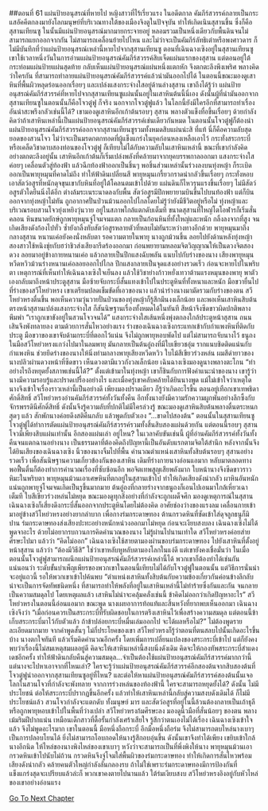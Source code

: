 ##ตอนที่ 61 แผ่นป้ายอนุสรณ์ที่หายไป หญิงสาวที่ไร้เรี่ยวแรง
ในอดีตกาล คัมภีร์สวรรค์กลายเป็นกระแสอัคคีตกลงมายังโลกมนุษย์ที่บริเวณทางใต้ของเมืองจิงตูในปัจจุบัน ทำให้เกิดเนินสุสานขึ้น ซึ่งก็คือสุสานเทียนซู ในนั้นมีแผ่นป้ายอนุสรณ์มากมายกระจายอยู่ หลอมรวมเป็นหนึ่งเดียวกับพื้นดินจนไม่สามารถแยกออกจากกัน ไม่สามารถเคลื่อนย้ายไปไหน และไม่ว่าจะเป็นคัมภีร์ลัทธิเต๋าหรือพงศาวดาร ก็ไม่มีบันทึกที่ว่าแผ่นป้ายอนุสรณ์เหล่านี้หายไปจากสุสานเทียนซู
ตอนที่เฉินฉางเซิงอยู่ในสุสานเทียนซู เขาใช้เวลาหนึ่งวันในการอ่านแผ่นป้ายอนุสรณ์คัมภีร์สวรรค์สิบเจ็ดแผ่นแรกของสุสาน แต่ตอนอยู่ใต้กระท่อมแผ่นป้ายแผ่นสุดท้าย กลับเห็นแผ่นป้ายอนุสรณ์แผ่นหนึ่งแตกหัก จึงตกตะลึงพึงเพริศ พลางคิดว่าใครกัน ที่สามารถทำลายแผ่นป้ายอนุสรณ์คัมภีร์สวรรค์แล้วนำมันออกไปได้
ในตอนนี้ขณะมองดูเสาหินที่พื้นผิวหลุดร่อนออกเรื่อยๆ และเปล่งแสงกระจ่างใสอยู่ด้านล่างสุสาน เขาถึงได้รู้ว่า แผ่นป้ายอนุสรณ์คัมภีร์สวรรค์ที่หายไปจากสุสานเทียนซูแผ่นนั้นอยู่ในเสาหินต้นนี้นี่เอง ดังนั้นผู้ที่นำมันออกจากสุสานเทียนซูในตอนนั้นก็คือโจวตู๋ฟู ก็จริง นอกจากโจวตู๋ฟูแล้ว ในโลกนี้ยังมีใครอีกที่สามารถทำเรื่องอันน่าสะพรึงกลัวเช่นนี้ได้? เขามองดูเสาหินอีกเก้าต้นรอบๆ สุสาน พลางตัวแข็งทื่อขึ้นเรื่อยๆ ด้วยกำลังคิดว่าถ้าเสาหินเหล่านี้เป็นแผ่นป้ายอนุสรณ์คัมภีร์สวรรค์เช่นเดียวกันหมด ในตอนนั้นโจวตู๋ฟูก็ต้องนำแผ่นป้ายอนุสรณ์คัมภีร์สวรรค์ออกจากสุสานเทียนซูรวมทั้งหมดสิบแผ่นน่ะสิ
ที่แท้ นี่ก็คือความลับสุดยอดของสวนโจว
ไม่ว่าจะเป็นมรดกตกทอดที่ผู้แข็งแกร่งในยุคก่อนหลงเหลือเอาไว้ กระทั่งสระกระบี่ หรือเคล็ดวิชาดาบสองท่อนของโจวตู๋ฟู ก็เทียบไม่ได้กับความลับในเสาหินเหล่านี้
ขณะที่เขากำลังคิดอย่างตกตะลึงอยู่นั้น เสาหินอีกเก้าต้นก็เริ่มเปล่งพลังที่คล้ายมาจากยุคบรรพกาลออกมา แสงกระจ่างใสค่อยๆ เคลื่อนตัวสู่ท้องฟ้า แล้วฉีกท้องฟ้าออกเป็นชิ้นๆ พอชิ้นส่วนเหล่านั้นร่วงลงบนทุ่งหญ้า ก็ระเบิดออกเป็นพายุหมุนที่คาดไม่ถึง ทำให้ฟ้าดินเปลี่ยนสี
พายุหมุนเกรี้ยวกราดน่ากลัวขึ้นเรื่อยๆ กระทั่งหอบเอาสัตว์อสูรที่หนักดุจขุนเขากับหินที่อยู่ใต้โคลนตมเข้าไปด้วย แผ่นดินก็ไหวรุนแรงขึ้นเรื่อยๆ ไม่มีสัตว์อสูรตัวใดยืนนิ่งได้อีก ต่างล้มระเนระนาดลงกับพื้น สัตว์อสูรมีปีกพยายามบินขึ้นไปบนท้องฟ้า แต่ก็บินออกจากทุ่งหญ้าไม่ทัน ถูกอากาศปั่นป่วนม้วนออกไปไกลโดยไม่รู้ว่ายังมีชีวิตอยู่หรือไม่
ทุ่งหญ้าและบริเวณรอบสวนโจวยุ่งเหยิงวุ่นวาย อยู่ในสภาพใกล้แตกดับเต็มที ขนาดสุสานที่ใหญ่โตโอฬารก็เริ่มสั่นคลอน หินขนาดยักษ์ถูกพายุหมุนจู่โจมจนแตก กลายเป็นก้อนหินที่ทั้งใหญ่และหนัก กลิ้งลงจากที่สูง จนเกิดเสียงดังก้องไปทั่ว ซ้ำยังกลิ้งทับสัตว์อสูรหลายตัวที่หลบไม่ทันระหว่างทางอีกด้วย
พายุหมุนมาถึงกลางสุสาน หนานเค่อยังคงนั่งหลับตา รอความตายในพายุ นางถูกม้วนขึ้น ลอยไปยังด้านหลังทุ่งหญ้า สองสาวใช้หนิงชุ่ยกับฮว่าชิวส่งเสียงกรีดร้องออกมา ก่อนพยายามหลอมจิตวิญญาณให้เป็นดวงจิตสองดวง ลอยมาอยู่ข้างกายหนานเค่อ แล้วกลายเป็นปีกแสงฉับพลัน แนบไปกับร่างของนาง
เสียงพายุหมุนหวีดหวิวม้วนร่างหนานเค่อลอยออกไปไกล ปีกแสงกลายเป็นจุดแสงอย่างรวดเร็ว ก่อนจะหายไปในพริบตา
เหตุการณ์ที่เห็นทำให้เฉินฉางเซิงใจเย็นลง แล้วใช้วิชาย่างก้าวหยั่งเทวาต้านแรงหมุนของพายุ พาตัวเองกลับมาถึงหน้าประตูสุสาน มือซ้ายจับกระบี่สั้นแทงเข้าไปในประตูหินที่ทั้งหนาและหนัก มือขวายื่นไปที่ร่างของสวีโหย่วหรง
เขาเตรียมปลดเข็มขัดที่เอวของนาง แล้วนำร่างนางมามัดรวมกับร่างของตน
สวีโหย่วหรงตื่นขึ้น พอเห็นความวุ่นวายปั่นป่วนของทุ่งหญ้าก็รู้สึกมึนงงเล็กน้อย และพอเห็นเสาหินสิบต้นตรงหน้าสุสานเปล่งแสงกระจ่างใส ก็สันนิษฐานเรื่องทั้งหมดได้ในทันที สีหน้าจึงซีดขาวผิดปกติพลางพึมพำ
“เราถูกเขาขังอยู่ในสวนโจวจนได้”
แสงกระจ่างใสเส้นหนึ่งพุ่งตกลงใกล้ประตูหน้าสุสาน ถนนเสินจึงพังทลายลง ตามด้วยการสั่นไหวอย่างแรง ร่างของเฉินฉางเซิงกระแทกเข้ากับกำแพงหินที่ติดกับประตู มือขวาของเขาจับด้ามกระบี่ที่ตอกไว้แน่น จึงไม่ถูกพายุหอบพัดไป แต่ไม่สามารถจับนางไว้
ธนูถงในมือสวีโหย่วหรงแกว่งไปมาในลมพายุ มันกลายเป็นต้นอู๋ถงที่มีใบเขียวชอุ่ม รากแนบชิดติดแน่นกับกำแพงหิน ช่วยยึดร่างของนางให้นิ่งท่ามกลางพายุเสียงหวีดหวิว ใบไม้สีเขียวร่วงหล่น ผมสีดำยาวของนางปลิวผ่านดวงหน้าที่ซีดขาว เห็นดวงตามีแววกังวลเล็กน้อย
เฉินฉางเซิงมองดูนางพลางตะโกน “ทำอย่างไรถึงหยุดยั้งสภาพเช่นนี้ได้?”
ตั้งแต่เข้ามาในทุ่งหญ้า เขาก็ชินกับการฟังคำแนะนำของนาง เขารู้ว่านางมีความรอบรู้และปราดเปรื่องอย่างไร และเมื่อครู่เขาคลับคล้ายได้ยินนางพูด แม้ไม่เข้าใจว่าเหตุใดนางจึงเข้าใจเรื่องราวเหล่านี้เป็นอย่างดี เพียงมองปราดเดียว ก็รู้ว่าเกิดอะไรขึ้น
ตอนอยู่เทือกเขาเทพธิดาศักดิ์สิทธิ์ สวีโหย่วหรงอ่านคัมภีร์สวรรค์ทั้งวันทั้งคืน อีกทั้งนางยังมีความรักความผูกพันอย่างลึกซึ้งกับจักรพรรดินีศักดิ์สิทธิ์ ดังนั้นจึงรู้ความลับที่ปกติไม่มีใครล่วงรู้
ขณะมองดูเสาหินสิบต้นพลางตื่นตระหนกสุดๆ แล้ว สักพักนางค่อยดึงสติคืนกลับ แล้วพูดกับตัวเอง
“...ขาดไปสองต้น”
ตอนนั้นในสุสานเทียนซู โจวตู๋ฟูได้ทำการตัดแผ่นป้ายอนุสรณ์คัมภีร์สวรรค์รวมทั้งสิ้นสิบสองแผ่นด้วยกัน แต่ตอนนี้รอบๆ สุสานโจวมีเพียงสิบแผ่นเท่านั้น อีกสองแผ่นเล่า อยู่ไหน?
ในเวลาคับขันเช่นนี้ ผู้ที่อ่านคัมภีร์สวรรค์ทั้งวันทั้งคืนจนแตกฉานอย่างนาง เป็นธรรมดาที่ต้องคิดถึงปัญหานี้เป็นอันดับแรกตามจิตใต้สำนึก หลังจากนั้นจึงได้ยินเสียงของเฉินฉางเซิง
นิ้วของนางจิ้มไปที่พื้น คำนวณตำแหน่งเสาหินทั้งสิบต้นรอบๆ สุสานอย่างรวดเร็ว เพื่อสันนิษฐานความเกี่ยวข้องกันของเสาหิน เดิมทีร่างกายนางอ่อนแอมาก หลับมาตลอดทาง พอฟื้นตื่นก็ต้องทำการคำนวณเรื่องที่ซับซ้อนอีก พอจิตเทพสูญเสียพลังมาก ใบหน้านางจึงซีดขาวราวหิมะในพริบตา
พายุหมุนม้วนเอาเศษหินที่ตกอยู่ในสุสานเข้าไป ทำให้เกิดเสียงดังน่ากลัว ผาหินอันหนักแน่นถูกพายุจู่โจมจนเกิดเป็นรูขึ้นมากมาย ต้นอู๋ถงที่กลายร่างจากธนูถงก็เอนไปเอนมาใกล้เหี่ยวเฉาเต็มที ใบสีเขียวร่วงหล่นไม่หยุด ขณะมองดูทุกสิ่งอย่างที่กำลังจะถูกเผด็จศึก มองดูเหตุการณ์ในสุสาน เฉินฉางเซิงก็เสี่ยงดึงกระบี่สั้นออกจากประตูหินโดยไม่ต้องคิด อาศัยช่องว่างของแรงลม เคลื่อนกายเข้ามาอยู่ข้างสวีโหย่วหรงอย่างยากลำบาก เพื่อกางร่มกระดาษทอง ต้านกรวดหินที่ซัดเข้าใส่ดุจลูกธนูก็มิปาน
ร่มกระดาษทองส่งเสียงปะทะอย่างหนักหน่วงออกมาไม่หยุด ก่อนจะเงียบสงบลง เฉินฉางเซิงไม่ได้พูดจาอะไร ด้วยไม่อยากรบกวนการคิดคำนวณของนาง
ไม่รู้ผ่านไปนานเท่าใด สวีโหย่วหรงค่อยส่ายศีรษะไปมา แล้วว่า “คิดไม่ออก”
เฉินฉางเซิงใช้สายตามองผ่านขอบร่มกระดาษทอง ไปยังเสาหินที่ตั้งอยู่หน้าสุสาน แล้วว่า “ต้องมีวิธีสิ”
ใช่ว่าเขาหลับหูหลับตามองโลกในแง่ดี แต่เขายังคงเชื่อมั่นว่า ในเมื่อตอนนั้นโจวตู๋ฟูสามารถผนึกแผ่นป้ายอนุสรณ์คัมภีร์สวรรค์เหล่านี้ได้ พวกเขาก็ต้องทำได้เช่นกัน
แน่นอนว่า ระดับขั้นบำเพ็ญเพียรของพวกเขาในตอนนี้เทียบไม่ได้กับโจวตู๋ฟูในตอนนั้น แต่วิธีการนั่นน่าจะอยู่แถวนี้ รอให้พวกเขาเข้าไปค้นพบ
“ตำแหน่งเสาหินทั้งสิบต้นกับความข้องเกี่ยวกันค่อนข้างลึกลับ น่าจะเป็นการจัดทัพชนิดหนึ่ง ที่สามารถทำให้พลังที่อยู่ในเสาหินเหล่านี้ไม่ทำร้ายซึ่งกันและกัน จนกลายเป็นความสมดุลไป โดยเหตุผลแล้ว เสาหินไม่น่าจะคลุ้มคลั่งเช่นนี้ ข้าคิดไม่ออกว่าเกิดปัญหาอะไร”
สวีโหย่วหรงในตอนนี้อ่อนแอมาก ขณะพูด นางเผยอาการท้อแท้และสิ้นหวังที่ยากพบเห็นออกมา
เฉินฉางเซิงจึงว่า “เมื่อก่อนควรเป็นสระกระบี่ที่รับผิดชอบในการตรึงเสาหินไว้เพื่อสร้างความสมดุล แต่ตอนนี้ข้าเก็บสระกระบี่มาไว้กับตัวแล้ว ถ้าข้าปล่อยกระบี่หมื่นเล่มออกไป จะได้ผลหรือไม่?”
ไม่ต้องพูดรายละเอียดมากมาย จากคำพูดสั้นๆ ไม่กี่ประโยคของเขา สวีโหย่วหรงก็รู้ว่าตอนที่ตนสลบไปนั้นเกิดอะไรขึ้นบ้าง นางตกใจทันที แล้วเริ่มคิดคำนวณอีกครั้ง โดยเพิ่มการเปลี่ยนแปลงของสระกระบี่เข้าไป แต่ก็ยังคงพบว่าเรื่องนี้ไม่สมเหตุสมผลอยู่ดี
คิดจะให้เสาหินเหล่านี้สงบนิ่งดังเดิม คิดจะให้กองทัพสระกระบี่สำแดงเดชอีกครั้ง ทำให้ฟ้าดินกลับคืนสู่ความสมดุล...จำเป็นต้องใช้แผ่นป้ายอนุสรณ์คัมภีร์สวรรค์มากกว่านี้
แต่นางจะไปหาเอาจากที่ไหนเล่า? ใครจะรู้ว่าแผ่นป้ายอนุสรณ์คัมภีร์สวรรค์อีกสองต้นจากสิบสองต้นที่โจวตู๋ฟูนำออกจากสุสานเทียนซูอยู่ที่ไหน?
และต่อให้หาแผ่นป้ายอนุสรณ์คัมภีร์สวรรค์สองต้นนั้นเจอ โลกในสวนโจวที่กำลังจะพังทลาย จากการร่วงหล่นของท้องฟ้านี้ ใครจะสามารถหยุดยั้งได้?
ดังนั้น ไม่มีประโยชน์
ต่อให้สระกระบี่ปรากฏขึ้นอีกครั้ง แล้วทำให้เสาหินเหล่านี้กลับสู่ความสงบดังเดิมได้ ก็ไม่มีประโยชน์แล้ว
สวนโจวกำลังจะแตกดับ ทั้งมนุษย์ มาร และสัตว์อสูรที่อยู่ในนี้ล้วนต้องกลายเป็นเถ้าธุลี หรือถูกพายุหอบเข้าไปในพื้นที่ว่างเปล่า
สวีโหย่วหรงก้มศีรษะลง มองดูนิ้วมือที่สั่นน้อยๆ ของตน พลางเม้มริมฝีปากแน่น เหมือนเด็กสาวที่ดื้อรั้นกำลังเศร้าเสียใจ รู้สึกว่าตนเองไม่ได้เรื่อง
เฉินฉางเซิงเข้าใจแล้ว จึงไม่พูดอะไรมาก เขาในตอนนี้ มือหนึ่งถือกระบี่ อีกมือหนึ่งถือร่ม จึงไม่สามารถตบไหล่นางเบาๆ เป็นการปลอบโยนได้ ยิ่งไม่สามารถโอบกอดให้นางรู้สึกอบอุ่นขึ้น ดังนั้นเขาจึงทำได้เพียง เขยิบเข้าใกล้นางอีกนิด ให้ไหล่ของนางพิงไหล่ของเขาเบาๆ หวังว่าจะสามารถเป็นที่พึ่งพิงให้นาง
พายุหมุนม้วนเอากรวดหินเข้าไปนับไม่ถ้วน กรวดหินจึงจู่โจมใส่พื้นผิวของร่มกระดาษทอง ทำให้เกิดการสั่นไหวพร้อมเสียงดังน่ากลัว คล้ายคนตัวใหญ่กำลังลั่นกลองรบ ถ้าไม่ใช่เพราะร่มกระดาษทองมีการป้องกันที่แข็งแกร่งสุดจะเปรียบแล้วล่ะก็ พวกเขาคงตายไปนานแล้ว
ใต้ร่มเงียบสงบ
สวีโหย่วหรงอิงอยู่กับหัวไหล่ของเขาอย่างอ่อนแรง


[Go To Next Chapter]( ./348.md)